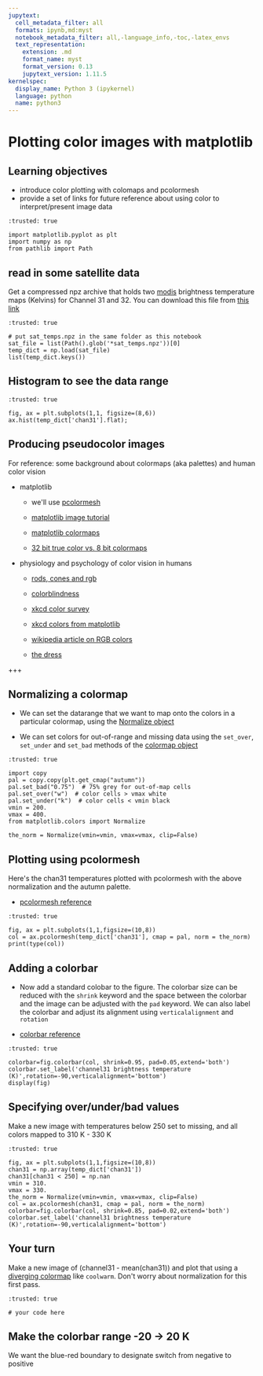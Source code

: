 ```yaml
---
jupytext:
  cell_metadata_filter: all
  formats: ipynb,md:myst
  notebook_metadata_filter: all,-language_info,-toc,-latex_envs
  text_representation:
    extension: .md
    format_name: myst
    format_version: 0.13
    jupytext_version: 1.11.5
kernelspec:
  display_name: Python 3 (ipykernel)
  language: python
  name: python3
---
```


# Plotting color images with matplotlib


## Learning objectives

  * introduce color plotting with colomaps and pcolormesh
  * provide a set of links for future reference about using color to interpret/present image data

```{code-cell} ipython3
:trusted: true

import matplotlib.pyplot as plt
import numpy as np
from pathlib import Path
```

## read in some satellite data

Get a compressed npz archive that holds two [modis](https://modis.gsfc.nasa.gov/about/specifications.php) brightness temperature maps (Kelvins) for Channel 31 and 32.  You can download this file
from [this link](https://github.com/phaustin/eosc211_students/blob/e211_live_main/wk13/sat_temps.npz)

```{code-cell} ipython3
:trusted: true

# put sat_temps.npz in the same folder as this notebook
sat_file = list(Path().glob('*sat_temps.npz'))[0]
temp_dict = np.load(sat_file)
list(temp_dict.keys())
```

## Histogram to see the data range

```{code-cell} ipython3
:trusted: true

fig, ax = plt.subplots(1,1, figsize=(8,6))
ax.hist(temp_dict['chan31'].flat);
```

## Producing pseudocolor images

For reference: some background about colormaps (aka palettes) and human color vision
 
* matplotlib

  * we'll use [pcolormesh](https://matplotlib.org/stable/api/_as_gen/matplotlib.pyplot.pcolormesh.html)

  * [matplotlib image tutorial](https://matplotlib.org/stable/tutorials/introductory/images.html)
 
  * [matplotlib colormaps](https://matplotlib.org/stable/tutorials/colors/colormaps.html)
  
  * [32 bit true color vs. 8 bit colormaps](https://www.computerhope.com/issues/ch001557.htm)
  
* physiology and psychology of color vision in humans

  * [rods, cones and rgb](https://www.healthline.com/health/tetrachromacy)
  
  * [colorblindness](https://www.colourblindawareness.org/colour-blindness/)

  * [xkcd color survey](https://blog.xkcd.com/2010/05/03/color-survey-results/)

  * [xkcd colors from matplotlib](https://seaborn.pydata.org/generated/seaborn.xkcd_palette.html)

  * [wikipedia article on RGB colors](https://en.wikipedia.org/wiki/RGB_color_model)

  * [the dress](https://en.wikipedia.org/wiki/The_dress)

+++

## Normalizing a colormap

* We can set the datarange that we want to map onto the colors in a particular colormap, using the
  [Normalize object](https://matplotlib.org/stable/api/_as_gen/matplotlib.colors.Normalize.html)
  
* We can set colors for out-of-range and missing data using the `set_over`, `set_under` and `set_bad` 
  methods of the [colormap object](https://matplotlib.org/stable/api/_as_gen/matplotlib.colors.Colormap.html)

```{code-cell} ipython3
:trusted: true

import copy
pal = copy.copy(plt.get_cmap("autumn"))
pal.set_bad("0.75")  # 75% grey for out-of-map cells
pal.set_over("w")  # color cells > vmax white
pal.set_under("k")  # color cells < vmin black
vmin = 200.
vmax = 400.
from matplotlib.colors import Normalize

the_norm = Normalize(vmin=vmin, vmax=vmax, clip=False)
```

## Plotting using pcolormesh

Here's the chan31 temperatures plotted with pcolormesh with the above normalization and the autumn palette.

* [pcolormesh reference](https://matplotlib.org/stable/api/_as_gen/matplotlib.axes.Axes.pcolormesh.html?highlight=pcolormesh#matplotlib.axes.Axes.pcolormesh)

```{code-cell} ipython3
:trusted: true

fig, ax = plt.subplots(1,1,figsize=(10,8))
col = ax.pcolormesh(temp_dict['chan31'], cmap = pal, norm = the_norm)
print(type(col))
```

## Adding a colorbar

* Now add a standard colobar to the figure.  The colorbar size can be reduced with the `shrink` keyword and
  the space between the colorbar and the image can be adjusted with the `pad` keyword.  We can also label the
  colorbar and adjust its alignment using `verticalalignment` and `rotation`
  

* [colorbar reference](https://matplotlib.org/stable/api/_as_gen/matplotlib.pyplot.colorbar.html)

```{code-cell} ipython3
:trusted: true

colorbar=fig.colorbar(col, shrink=0.95, pad=0.05,extend='both')
colorbar.set_label('channel31 brightness temperature (K)',rotation=-90,verticalalignment='bottom')
display(fig)
```

## Specifying over/under/bad values

Make a new image with temperatures below 250 set to missing, and all colors mapped to 310 K - 330 K

```{code-cell} ipython3
:trusted: true

fig, ax = plt.subplots(1,1,figsize=(10,8))
chan31 = np.array(temp_dict['chan31'])
chan31[chan31 < 250] = np.nan
vmin = 310.
vmax = 330.
the_norm = Normalize(vmin=vmin, vmax=vmax, clip=False)
col = ax.pcolormesh(chan31, cmap = pal, norm = the_norm)
colorbar=fig.colorbar(col, shrink=0.85, pad=0.02,extend='both')
colorbar.set_label('channel31 brightness temperature (K)',rotation=-90,verticalalignment='bottom')
```

## Your turn

Make a new image of (channel31 - mean(chan31)) and plot that using a [diverging colormap](https://matplotlib.org/stable/tutorials/colors/colormaps.html#diverging) like `coolwarm`.  Don't worry
about normalization for this first pass.

```{code-cell} ipython3
:trusted: true

# your code here
```

## Make the colorbar range -20 -> 20 K 

We want the blue-red boundary to designate switch from negative to positive
